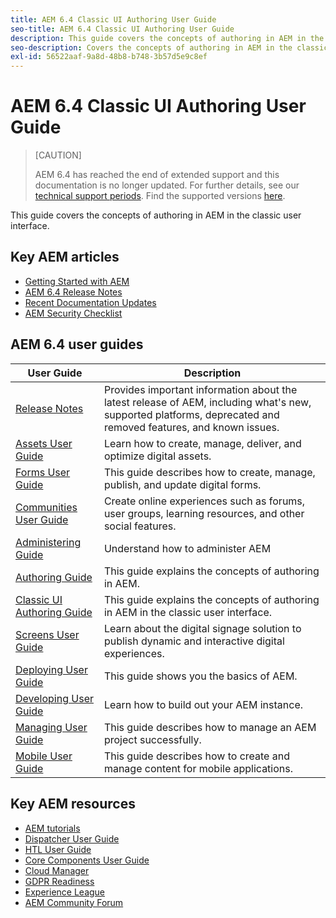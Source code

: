 ```yaml
---
title: AEM 6.4 Classic UI Authoring User Guide
seo-title: AEM 6.4 Classic UI Authoring User Guide
description: This guide covers the concepts of authoring in AEM in the classic user interface.
seo-description: Covers the concepts of authoring in AEM in the classic UI.
exl-id: 56522aaf-9a8d-48b8-b748-3b57d5e9c8ef
---
```

# AEM 6.4 Classic UI Authoring User Guide

>[CAUTION]
>
>AEM 6.4 has reached the end of extended support and this documentation is no longer updated. For further details, see our [technical support periods](https://helpx.adobe.com/support/programs/eol-matrix.html). Find the supported versions [here](https://experienceleague.adobe.com/docs/).

This guide covers the concepts of authoring in AEM in the classic user interface. 

## Key AEM articles

* [Getting Started with AEM](https://helpx.adobe.com/experience-manager/get-started.html)
* [AEM 6.4 Release Notes](/help/release-notes/home.md)
* [Recent Documentation Updates](https://helpx.adobe.com/experience-manager/documentation-updates.html)
* [AEM Security Checklist](/help/sites-administering/security-checklist.md)

## AEM 6.4 user guides

| User Guide | Description |
|--- |---|
| [Release Notes](/help/release-notes/home.md)| Provides important information about the latest release of AEM, including what's new, supported platforms, deprecated and removed features, and known issues. |
| [Assets User Guide](/help/assets/home.md) | Learn how to create, manage, deliver, and optimize digital assets. |
| [Forms User Guide](/help/forms/home.md) | This guide describes how to create, manage, publish, and update digital forms.|
| [Communities User Guide](/help/communities/home.md) | Create online experiences such as forums, user groups, learning resources, and other social features.  |
| [Administering Guide](/help/sites-administering/home.md) | Understand how to administer AEM |
| [Authoring Guide](/help/sites-authoring/home.md) | This guide explains the concepts of authoring in AEM. |
| [Classic UI Authoring Guide](/help/sites-classic-ui-authoring/home.md) | This guide explains the concepts of authoring in AEM in the classic user interface. |
| [Screens User Guide](https://experienceleague.adobe.com/docs/experience-manager-screens/user-guide/aem-screens-introduction.html) | Learn about the digital signage solution to publish dynamic and interactive digital experiences. |
| [Deploying User Guide](/help/sites-deploying/home.md) | This guide shows you the basics of AEM.  |
| [Developing User Guide](/help/sites-developing/home.md)| Learn how to build out your AEM instance. |
| [Managing User Guide](/help/managing/home.md)| This guide describes how to manage an AEM project successfully. |
| [Mobile User Guide](/help/mobile/home.md)|This guide describes how to create and manage content for mobile applications.|

## Key AEM resources

* [AEM tutorials](https://helpx.adobe.com/experience-manager/kt/index/aem-6-4-videos.html)
* [Dispatcher User Guide](https://experienceleague.adobe.com/docs/experience-manager-dispatcher/using/dispatcher.html)
* [HTL User Guide](https://experienceleague.adobe.com/docs/experience-manager-htl/using/overview.html)
* [Core Components User Guide](https://experienceleague.adobe.com/docs/experience-manager-core-components/using/introduction.html)
* [Cloud Manager](https://experienceleague.adobe.com/docs/experience-manager-cloud-manager/using/introduction-to-cloud-manager.html?lang=en)
* [GDPR Readiness](/help/managing/data-protection-and-privacy.md)
* [Experience League](https://guided.adobe.com/?promoid=K42KVXHD&mv=other#solutions/experience-manager)
* [AEM Community Forum](https://forums.adobe.com/community/experience-cloud/marketing-cloud/experience-manager)
